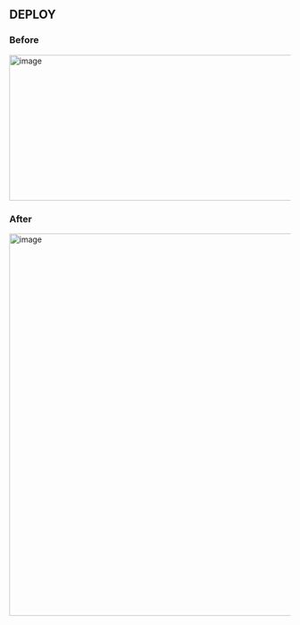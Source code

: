 ## DEPLOY

### Before

<img width="845" height="261" alt="image" src="https://github.com/user-attachments/assets/79bdeab9-8819-4eb9-81e4-fdd9fa32db86" />

### After

<img width="851" height="685" alt="image" src="https://github.com/user-attachments/assets/fd615c52-9327-4483-8f0a-d919d516b7c4" />


